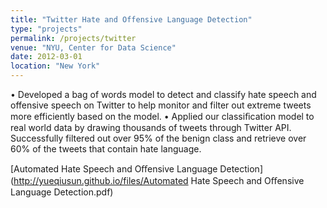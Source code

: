 ```yaml
---
title: "Twitter Hate and Offensive Language Detection"
type: "projects"
permalink: /projects/twitter
venue: "NYU, Center for Data Science"
date: 2012-03-01
location: "New York"
---
```


•	Developed a bag of words model to detect and classify hate speech and offensive speech on Twitter to help monitor and filter out extreme tweets more efficiently based on the model. 
•	Applied our classiﬁcation model to real world data by drawing thousands of tweets through Twitter API. Successfully filtered out over 95% of the benign class and retrieve over 60% of the tweets that contain hate language.


[Automated Hate Speech and Oﬀensive Language Detection](http://yueqiusun.github.io/files/Automated Hate Speech and Oﬀensive Language Detection.pdf)

